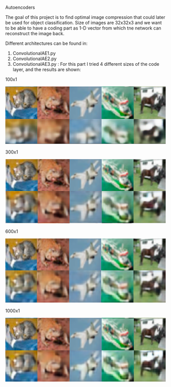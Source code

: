 Autoencoders

The goal of this project is to find optimal image compression that could later be used for object classification. Size of images are 32x32x3 and we want to be able to have a coding part as 1-D vector from which tne network can reconstruct the image back.

Different architectures can be found in:

1. ConvolutionalAE1.py 
2. ConvolutionalAE2.py 
3. ConvolutionalAE3.py :
For this part I tried 4 different sizes of the code layer, and the results are shown:

100x1

![alt_text](https://github.com/Una865/IntroductionToMachineLearning/blob/main/Autoencoders/Screenshot%202022-03-26%20at%2009.05.50.png)


300x1

![alt_text](https://github.com/Una865/IntroductionToMachineLearning/blob/main/Autoencoders/CNNae3%20-%20reconstructed.png)


600x1

![alt_text](https://github.com/Una865/IntroductionToMachineLearning/blob/main/Autoencoders/CNNae3%20600x1.png)


1000x1

![alt_text](https://github.com/Una865/IntroductionToMachineLearning/blob/main/Autoencoders/CNNae3%201000x1.png)

